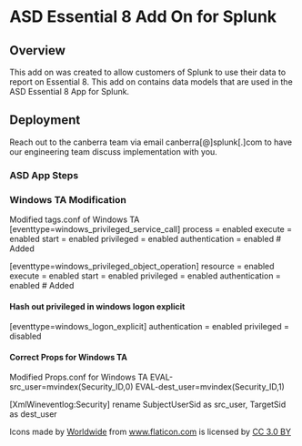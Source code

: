# ASD Essential 8 Add On for Splunk
## Overview
This add on was created to allow customers of Splunk to use their data to report on Essential 8.  This add on contains data models that are used in the ASD Essential 8 App for Splunk.

## Deployment
Reach out to the canberra team via email canberra[@]splunk[.]com to have our engineering team discuss implementation with you.


### ASD App Steps

### Windows TA Modification
Modified tags.conf of Windows TA
[eventtype=windows_privileged_service_call]
process = enabled
execute = enabled
start = enabled
privileged = enabled
authentication = enabled # Added

[eventtype=windows_privileged_object_operation]
resource = enabled
execute = enabled
start = enabled
privileged = enabled
authentication = enabled # Added

#### Hash out privileged in windows logon explicit
[eventtype=windows_logon_explicit]
authentication = enabled
privileged = disabled

#### Correct Props for Windows TA
Modified Props.conf for Windows TA
EVAL-src_user=mvindex(Security_ID,0)
EVAL-dest_user=mvindex(Security_ID,1)

[XmlWineventlog:Security]
rename SubjectUserSid as src_user, TargetSid as dest_user


<div>Icons made by <a href="https://www.flaticon.com/authors/freepik" title="Worldwide">Worldwide</a> from <a href="https://www.flaticon.com/"     title="Flaticon">www.flaticon.com</a> is licensed by <a href="http://creativecommons.org/licenses/by/3.0/"     title="Creative Commons BY 3.0" target="_blank">CC 3.0 BY</a></div>




